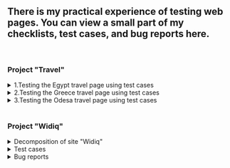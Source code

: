 

<h2>There is my practical experience of testing web pages. You can view a small part of my checklists, test cases, and bug reports here.</h2>
<br>
<h3>Project "Travel"</h3>
<details>
    <summary>1.Testing the Egypt travel page using test cases</summary>
  <br>
    <img width="750" alt="image" src="https://github.com/Aleksandrkobets99/Practice-in-QAX-Camp/assets/126480322/4e7de603-e779-4d30-8bc4-35e8a7b9690d">
  <p></p>
  <br>
    <img width="750" alt="image" src="https://github.com/Aleksandrkobets99/Practice-in-QAX-Camp/assets/126480322/118a60d9-8a6d-41ea-a28e-bdbdb0087ee0">
   <p></p>
  <br>
    <img width="750" alt="image" src="https://github.com/Aleksandrkobets99/Practice-in-QAX-Camp/assets/126480322/b53cbd2d-f18a-409e-9b9c-da3b5d8154a2">
    <p>Bug report:https://github.com/scholokov/long-travel-2/issues/3803</p>
  <br>
    <img width="750" alt="image" src="https://github.com/Aleksandrkobets99/Practice-in-QAX-Camp/assets/126480322/5a6e2d23-d881-47f8-8e46-8239b666a8ff">
 <p></p>
  <br>
    <img width="750" alt="image" src="https://github.com/Aleksandrkobets99/Practice-in-QAX-Camp/assets/126480322/aad95575-1d81-4860-be5c-f8f6f1013028"> 
    <p>Bug report:https://github.com/scholokov/long-travel-2/issues/3804</p>
  <br>
    <img width="750" alt="image" src="https://github.com/Aleksandrkobets99/Practice-in-QAX-Camp/assets/126480322/df25071c-12f7-4658-b35d-420f44e50ea2">
   <p></p>
  <br>
    <img width="750" alt="image" src="https://github.com/Aleksandrkobets99/Practice-in-QAX-Camp/assets/126480322/47808b91-a99a-448f-b16b-902d9407373a">
    <p>Bug report:https://github.com/scholokov/long-travel-2/issues/3641</p>
  <br>
    <img width="750" alt="image" src="https://github.com/Aleksandrkobets99/Practice-in-QAX-Camp/assets/126480322/2a9aa23f-7704-424c-a31b-4081b7212a8c">
    <p></p>
  <br>
    <img width="750" alt="image" src="https://github.com/Aleksandrkobets99/Practice-in-QAX-Camp/assets/126480322/158476aa-f0d2-4cdf-a091-a0840b95aaf0">
    <p>Bug report:https://github.com/scholokov/long-travel-2/issues/3802</p>
   <p></p>
   <br>
    <img width="750" alt="image" src="https://github.com/Aleksandrkobets99/Practice-in-QAX-Camp/assets/126480322/6cc9a728-d14e-4819-8d4c-425a7800c11c">
    <p>Bug report:https://github.com/scholokov/long-travel-2/issues/3649</p>
</details>
<details>
<summary>2.Testing the Greece travel page using test cases</summary>
<br>
      <img width="750" alt="image" src="https://github.com/Aleksandrkobets99/Practice-in-QAX-Camp/assets/126480322/135a7c3e-ff97-450e-9511-1b661204e21b">
      <p>Bug report:</p><ol>
    <li>https://github.com/scholokov/long-travel-2/issues/3741</li>
    <li>https://github.com/scholokov/long-travel-2/issues/3742</li>
  </ol>
  <br>
      <img width="750" alt="image" src="https://github.com/Aleksandrkobets99/Practice-in-QAX-Camp/assets/126480322/8d158b68-e2b9-404d-ba9b-17371895eea4">
      <p>Bug report:</p><ol>
    <li>https://github.com/scholokov/long-travel-2/issues/3713</li>
    <li>https://github.com/scholokov/long-travel-2/issues/3731</li>
    <li>https://github.com/scholokov/long-travel-2/issues/3732</li>
    <li>https://github.com/scholokov/long-travel-2/issues/3733</li>
  </ol>
</details>
<details>
<summary>3.Testing the Odesa travel page using test cases</summary>
  <br>
    <img width="750" alt="image" src="https://github.com/Aleksandrkobets99/Practice-in-QAX-Camp/assets/126480322/709783ca-4bf1-473d-95b4-d1e684a697c5">
    <p>Bug report:https://github.com/scholokov/long-travel-2/issues/3811</p>
</details>
<br>
<h3>Project "Widiq"</h3>
<details>
  <summary>Decomposition of site "Widiq"</summary>
    <img width="750" alt="image" src="https://github.com/Aleksandrkobets99/Practice-in-QAX-Camp/assets/126480322/36673836-44ca-45be-9944-e5978ac1cd22)">
    <p>Decomposition: https://miro.com/app/board/uXjVM2Nw8Zo=/</p>
  </details>
<details>
     <summary>Test cases</summary>
    <img width="750" alt="image" src="https://github.com/Aleksandrkobets99/Practice-in-QAX-Camp/assets/126480322/edb713d9-273e-44d7-9fed-b8b1e9c4c5e2">
    <img width="750" alt="image" src="https://github.com/Aleksandrkobets99/Practice-in-QAX-Camp/assets/126480322/39421687-d54f-464e-8519-9addd3a46a4d">
    <img width="750" alt="image" src="https://github.com/Aleksandrkobets99/Practice-in-QAX-Camp/assets/126480322/2723df4b-d61a-4481-87c8-d0ed1dc3541c">
    <img width="750" alt="image" src="https://github.com/Aleksandrkobets99/Practice-in-QAX-Camp/assets/126480322/585f3997-a151-433b-8ce6-edffaa8e92f7">
    <img width="750" alt="image" src="https://github.com/Aleksandrkobets99/Practice-in-QAX-Camp/assets/126480322/070b37e8-bf9d-482a-8248-297db6d93523">
    <img width="750" alt="image" src="https://github.com/Aleksandrkobets99/Practice-in-QAX-Camp/assets/126480322/83bdc36d-acd0-4d45-807b-51e6c983afc7">
    <img width="750" alt="image" src="https://github.com/Aleksandrkobets99/Practice-in-QAX-Camp/assets/126480322/9da6ce3b-e5cd-42fa-98dd-54558bed6765">
    <img width="750" alt="image" src="https://github.com/Aleksandrkobets99/Practice-in-QAX-Camp/assets/126480322/c80d186c-6e8a-4005-b8a0-0c7a65da009b">
    <img width="750" alt="image" src="https://github.com/Aleksandrkobets99/Practice-in-QAX-Camp/assets/126480322/2b93dc8d-9e9f-4aa0-a11d-c7fba57503e1">
</details>
<details>
    <summary>Bug reports</summary>
    <img width="750" alt="image" src="">
</details>



